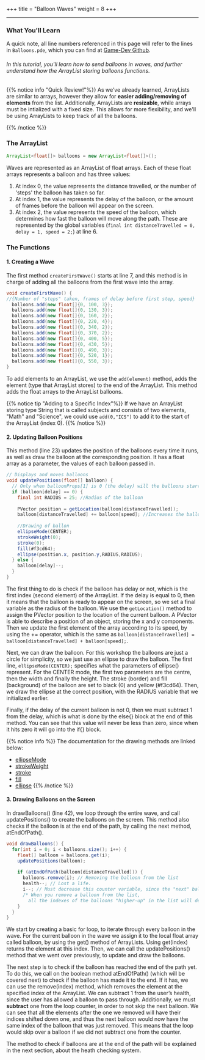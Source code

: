 +++
title = "Balloon Waves"
weight = 8
+++ 

---

### What You'll Learn

A quick note, all line numbers referenced in this page will refer to the lines in `Balloons.pde`, which you can find at [Game-Dev Github](https://github.com/mcpt/game-dev/blob/main/PartOne/Balloons.pde/ "Open Balloons.pde").
###### In this tutorial, you'll learn how to send balloons in waves, and further understand how the ArrayList storing balloons functions.

{{% notice info "Quick Review!"%}}
As we’ve already learned, ArrayLists are similar to arrays, however they allow for **easier adding/removing of elements** from the list. Additionally, ArrayLists are **resizable**, while arrays must be intialized with a fixed size. 
This allows for more flexibility, and we'll be using ArrayLists to keep track of all the balloons.
<!--To read more, visit [ArrayLists in Path](link jeremy's site) -->
{{% /notice %}}

### The ArrayList
```java
ArrayList<float[]> balloons = new ArrayList<float[]>();
```
Waves are represented as an ArrayList of float arrays. Each of these float arrays represents a balloon and has three values:
1. At index 0, the value represents the distance travelled, or the number of 'steps' the balloon has taken so far.
2. At index 1, the value represents the delay of the balloon, or the amount of frames before the balloon will appear on the screen.
3. At index 2, the value represents the speed of the balloon, which determines how fast the balloon will move along the path.
These are represented by the global variables (`final int distanceTravelled = 0, delay = 1, speed = 2;`) at line 6.

### The Functions
#### 1. Creating a Wave
The first method `createFirstWave()` starts at line 7, and this method is in charge of adding all the balloons from the first wave into the array. 
```java
void createFirstWave() {
//{Number of "steps" taken, frames of delay before first step, speed}
  balloons.add(new float[]{0, 100, 3});
  balloons.add(new float[]{0, 130, 3});
  balloons.add(new float[]{0, 160, 2});
  balloons.add(new float[]{0, 220, 4});
  balloons.add(new float[]{0, 340, 2});
  balloons.add(new float[]{0, 370, 2});
  balloons.add(new float[]{0, 400, 5});
  balloons.add(new float[]{0, 430, 5});
  balloons.add(new float[]{0, 490, 3});
  balloons.add(new float[]{0, 520, 1});
  balloons.add(new float[]{0, 550, 3});
}
```
To add elements to an ArrayList, we use the `add(element)` method, adds the element (type that ArrayList stores) to the end of the ArrayList. This method adds the float arrays to the ArrayList balloons.

{{% notice tip "Adding to a Specific Index"%}}
If we have an ArrayList storing type String that is called subjects and consists of two elements, "Math" and "Science", we could use `add(0,"ICS")` to add it to the start of the ArrayList (index 0).
{{% /notice %}}

#### 2. Updating Balloon Positions
This method (line 23) updates the position of the balloons every time it runs, as well as draw the balloon at the corresponding position. It has a float array as a parameter, the values of each balloon passed in.
```java
// Displays and moves balloons
void updatePositions(float[] balloon) {
  // Only when balloonProps[1] is 0 (the delay) will the balloons start moving.
  if (balloon[delay] == 0) {
    final int RADIUS = 25; //Radius of the balloon
    
    PVector position = getLocation(balloon[distanceTravelled]);
    balloon[distanceTravelled] += balloon[speed]; //Increases the balloon's total steps by the speed
    
    //Drawing of ballon
    ellipseMode(CENTER);
    strokeWeight(0);
    stroke(0);
    fill(#f3cd64);
    ellipse(position.x, position.y,RADIUS,RADIUS);
  } else {
    balloon[delay]--;
  }
}
```
The first thing to do is check if the balloon has delay or not, which is the first index (second element) of the ArrayList. If the delay is equal to 0, then it means that the balloon is ready to appear on the screen, so we set a final variable as the radius of the balloon. We use the `getLocation()` method to assign the PVector position to the location of the current balloon. A PVector is able to describe a position of an object, storing the x and y components. Then we update the first element of the array according to its speed, by using the += operator, which is the same as `balloon[distanceTravelled] = balloon[distanceTravelled] + balloon[speed];`. 

Next, we can draw the balloon. For this workshop the balloons are just a circle for simplicity, so we just use an ellipse to draw the balloon. The first line, `ellipseMode(CENTER);` specifies what the parameters of ellipse() represent. For the CENTER mode, the first two parameters are the centre, then the width and finally the height. The stroke (border) and fill (background) of the balloon are set to black (0) and yellow (#f3cd64). Then, we draw the ellipse at the correct position, with the RADIUS variable that we initialized earlier.

Finally, if the delay of the current balloon is not 0, then we must subtract 1 from the delay, which is what is done by the else{} block at the end of this method. You can see that this value will never be less than zero, since when it hits zero it will go into the if{} block.

{{% notice info %}}
The documentation for the drawing methods are linked below:
- [ellipseMode](https://processing.org/reference/ellipseMode_.html)
- [strokeWeight](https://processing.org/reference/strokeWeight_.html)
- [stroke](https://processing.org/reference/stroke_.html)
- [fill](https://processing.org/reference/fill_.html)
- [ellipse](https://processing.org/reference/ellipse_.html)
{{% /notice %}}

#### 3. Drawing Balloons on the Screen
In drawBalloons() (line 42), we loop through the entire wave, and call updatePositions() to create the balloons on the screen. This method also checks if the balloon is at the end of the path, by calling the next method, atEndOfPath().

```java
void drawBalloons() {
  for(int i = 0; i < balloons.size(); i++) {
    float[] balloon = balloons.get(i);
    updatePositions(balloon);
     
    if (atEndOfPath(balloon[distanceTravelled])) {
      balloons.remove(i); // Removing the balloon from the list
      health--; // Lost a life.
      i--; // Must decrease this counter variable, since the "next" balloon would be skipped 
      /* When you remove a balloon from the list,
        all the indexes of the balloons "higher-up" in the list will decrement by 1 */
    }
  }
}
```
We start by creating a basic for loop, to iterate through every balloon in the wave. For the current balloon in the wave we assign it to the local float array called balloon, by using the get() method of ArrayLists. Using get(index) returns the element at this index. Then, we can call the updatePositions() method that we went over previously, to update and draw the balloons. 

The next step is to check if the balloon has reached the end of the path yet. To do this, we call on the boolean method atEndOfPath() (which will be covered next) to check if the balloon has made it to the end. If it has, we can use the remove(index) method, which removes the element at the specified index of the ArrayList. We can subtract 1 from the user’s health, since the user has allowed a balloon to pass through. Additionally, we must **subtract** one from the loop counter, in order to not skip the next balloon. We can see that all the elements after the one we removed will have their indices shifted down one, and thus the next balloon would now have the same index of the balloon that was just removed. This means that the loop would skip over a balloon if we did not subtract one from the counter.


The method to check if balloons are at the end of the path will be explained in the next section, about the heath checking system. 
